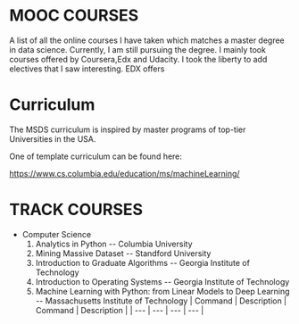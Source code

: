 # MOOC COURSES

A list of all the online courses I have taken which matches a master degree in data science. 
Currently, I am still pursuing the degree. I mainly took courses offered by Coursera,Edx and Udacity. I took the liberty to add electives that I saw interesting. 
EDX offers 

# Curriculum

The MSDS curriculum is inspired by master programs of top-tier Universities in the USA.  

One of template curriculum can be found here:

https://www.cs.columbia.edu/education/ms/machineLearning/





# TRACK COURSES


- Computer Science                              
   1. Analytics in Python -- Columbia University
   2. Mining Massive Dataset -- Standford University 
   3. Introduction to Graduate Algorithms -- Georgia Institute of Technology
   4. Introduction to Operating Systems --  Georgia Institute of Technology
   5. Machine Learning with Python: from Linear Models to Deep Learning --  Massachusetts Institute of Technology
| Command | Description | Command | Description |
| ---     |         --- | ---     | ---         |

